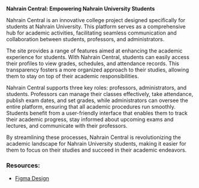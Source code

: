 **Nahrain Central: Empowering Nahrain University Students**

Nahrain Central is an innovative college project designed specifically for students at Nahrain University. This platform serves as a comprehensive hub for academic activities, facilitating seamless communication and collaboration between students, professors, and administrators.

The site provides a range of features aimed at enhancing the academic experience for students. With Nahrain Central, students can easily access their profiles to view grades, schedules, and attendance records. This transparency fosters a more organized approach to their studies, allowing them to stay on top of their academic responsibilities.

Nahrain Central supports three key roles: professors, administrators, and students. Professors can manage their classes effectively, take attendance, publish exam dates, and set grades, while administrators can oversee the entire platform, ensuring that all academic procedures run smoothly. Students benefit from a user-friendly interface that enables them to track their academic progress, stay informed about upcoming exams and lectures, and communicate with their professors.

By streamlining these processes, Nahrain Central is revolutionizing the academic landscape for Nahrain University students, making it easier for them to focus on their studies and succeed in their academic endeavors.

### Resources:
- [Figma Design](https://www.figma.com/community/file/1424494894554537359/nahrain-project-nahrain-central)
